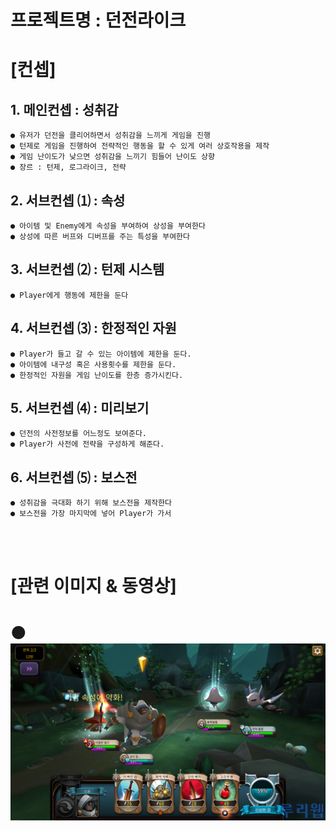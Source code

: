 # 프로젝트명 : 던전라이크  
# [컨셉]  
## 1. 메인컨셉 :  성취감  
    ● 유저가 던전을 클리어하면서 성취감을 느끼게 게임을 진행  
    ● 턴제로 게임을 진행하여 전략적인 행동을 할 수 있게 여러 상호작용을 제작
    ● 게임 난이도가 낮으면 성취감을 느끼기 힘들어 난이도 상향 
    ● 장르 : 턴제, 로그라이크, 전략        
## 2. 서브컨셉 ⑴ : 속성  
    ● 아이템 및 Enemy에게 속성을 부여하여 상성을 부여한다
    ● 상성에 따른 버프와 디버프를 주는 특성을 부여한다  
## 3. 서브컨셉 ⑵ : 턴제 시스템  
    ● Player에게 행동에 제한을 둔다  
    
## 4. 서브컨셉 ⑶ : 한정적인 자원  
    ● Player가 들고 갈 수 있는 아이템에 제한을 둔다.
    ● 아이템에 내구성 혹은 사용횟수를 제한을 둔다. 
    ● 한정적인 자원을 게임 난이도를 한층 증가시킨다.
## 5. 서브컨셉 ⑷ : 미리보기 
    ● 던전의 사전정보를 어느정도 보여준다.
    ● Player가 사전에 전략을 구성하게 해준다.
## 6. 서브컨셉 ⑸ : 보스전
    ● 성취감을 극대화 하기 위해 보스전을 제작한다
    ● 보스전을 가장 마지막에 넣어 Player가 가서

<br><br>

# [관련 이미지 & 동영상]  
#  ● <img src = "./img/bh_01.jpg">
